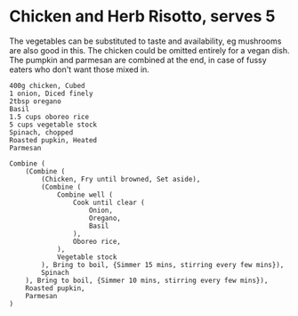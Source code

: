 Chicken and Herb Risotto, serves 5
===============================

The vegetables can be substituted to taste and availability, eg mushrooms are also good in this.
The chicken could be omitted entirely for a vegan dish.
The pumpkin and parmesan are combined at the end, in case of fussy eaters who don't want those mixed in.

    400g chicken, Cubed
    1 onion, Diced finely
    2tbsp oregano
    Basil
    1.5 cups oboreo rice
    5 cups vegetable stock
    Spinach, chopped
    Roasted pupkin, Heated
    Parmesan

    Combine (
        (Combine (
            (Chicken, Fry until browned, Set aside),
            (Combine (
                Combine well (
                    Cook until clear (
                        Onion,
                        Oregano,
                        Basil
                    ),
                    Oboreo rice,
                ),
                Vegetable stock
            ), Bring to boil, {Simmer 15 mins, stirring every few mins}),
            Spinach
        ), Bring to boil, {Simmer 10 mins, stirring every few mins}),
        Roasted pupkin,
        Parmesan
    )